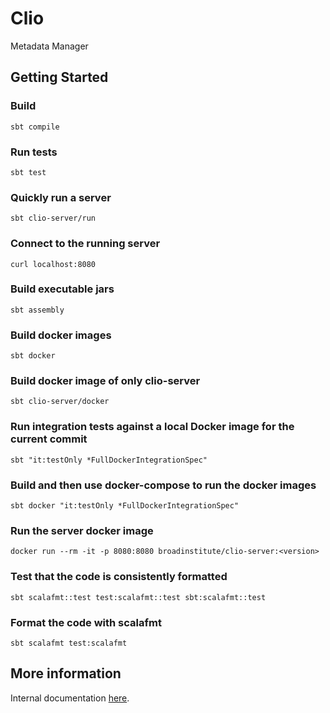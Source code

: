 # Clio

Metadata Manager

## Getting Started

### Build

`sbt compile`

### Run tests

`sbt test`

### Quickly run a server

`sbt clio-server/run`

### Connect to the running server

`curl localhost:8080`

### Build executable jars

`sbt assembly`

### Build docker images

`sbt docker`

### Build docker image of only clio-server

`sbt clio-server/docker`

### Run integration tests against a local Docker image for the current commit

`sbt "it:testOnly *FullDockerIntegrationSpec"`

### Build and then use docker-compose to run the docker images

`sbt docker "it:testOnly *FullDockerIntegrationSpec"`

### Run the server docker image

`docker run --rm -it -p 8080:8080 broadinstitute/clio-server:<version>`

### Test that the code is consistently formatted

`sbt scalafmt::test test:scalafmt::test sbt:scalafmt::test`

### Format the code with scalafmt

`sbt scalafmt test:scalafmt`

## More information

Internal documentation [here](https://broadinstitute.atlassian.net/wiki/pages/viewpage.action?pageId=114531509).

